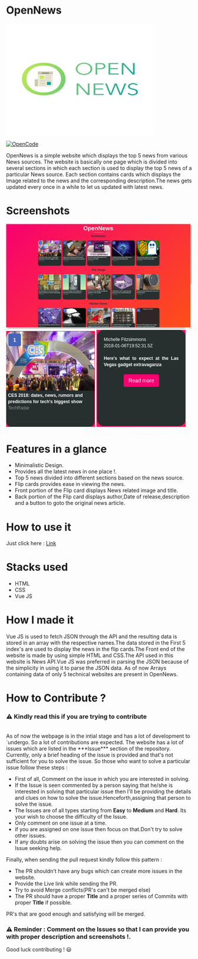 # OpenNews
<img src="screenshots/logo.png" width = "400" height= "300">
<br>

[![OpenCode](https://img.shields.io/badge/Open-Code-ff6a00.svg?style=flat-square)](https://opencode18.github.io)

OpenNews is a simple website which displays the top 5 news from various News sources. The website is basically one page which is divided into several sections in which each section is used to display the top 5 news of a particular News source. Each section contains cards which displays the Image related to the news and the corresponding description.The news gets updated every once in a while to let us updated with latest news.

# Screenshots

![screenshots](screenshots/1.png)
![screenshots](screenshots/2.png) ![screenshots](screenshots/3.png)


# Features in a glance

- Minimalistic Design.
- Provides all the latest news in one place !.
- Top 5 news divided into different sections based on the news source.
- Flip cards provides ease in viewing the news.
- Front portion of the Flip card displays News related image and title.
- Back portion of the Flip card displays author,Date of release,description and a button to goto the original news article.

# How to use it

Just click here : [Link](https://opencode18.github.io/OpenNews/index.html)

# Stacks used 

- HTML
- CSS 
- Vue JS

# How I made it 

Vue JS is used to fetch JSON through the API and the resulting data is stored in an array with the respective names.The data stored in the First 5 index's are used to display the news in the flip cards.The Front end of the website is made by using simple HTML and CSS.The API used in this website is News API.Vue JS was preferred in parsing the JSON because of the simplicity in using it to parse the JSON data. As of now Arrays containing data of only 5 technical websites are present in OpenNews.

# How to Contribute ? 

### :warning: Kindly read this if you are trying to contribute 
<br>
As of now the webpage is in the intial stage and has a lot of development to `undergo. So a lot of contributions are expected. The website has a lot of issues which are listed in the ***Issue*** section of the repository. Currently, only a brief heading of the issue is provided and that's not sufficient for you to solve the issue. So those who want to solve a particular issue follow these steps : 

- First of all, Comment on the issue in which you are interested in solving.
- If the Issue is seen commented by a person saying that he/she is interested in solving that particular issue then I'll be providing the details and clues on how to solve the issue.Henceforth,assigning that person to solve the issue.
- The Issues are of all types starting from **Easy** to **Medium** and **Hard**. Its your wish to choose the difficulty of the Issue.
- Only comment on one issue at a time.
- if you are assigned on one issue then focus on that.Don't try to solve other issues.
- If any doubts arise on solving the issue then you can comment on the Issue seeking help.

Finally, when sending the pull request kindly follow this pattern : 

- The PR shouldn't have any bugs which can create more issues in the website.
- Provide the Live link while sending the PR.
- Try to avoid Merge conflicts(PR's can't be merged else)
- The PR should have a proper **Title** and a proper series of Commits with proper **Title** if possible.

PR's that are good enough and satisfying will be merged. 

### :warning: Reminder : Comment on the Issues so that I can provide you with proper description and screenshots !.

Good luck contributing ! :smiley: 

